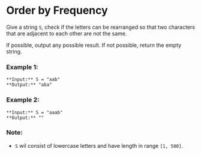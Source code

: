 ﻿# Order by Frequency

Give a string `S`, check if the letters can be rearranged so that two characters that are adjacent to each other are not the same.

If possible, output any possible result. If not possible, return the empty string.

### Example 1:
```shell
**Input:** S = "aab"
**Output:** "aba"
```

### Example 2: 
```shell
**Input:** S = "aaab"
**Output:** ""
```

### Note:
* `S` wil consist of lowercase letters and have length in range `[1, 500]`.
